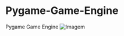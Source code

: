 # Pygame-Game-Engine
Pygame Game Engine
![Imagem](https://github.com/RodolfoCorreiaNascimento/Pygame-Game-Engine/assets/64981849/f93f036c-efed-4cf8-8092-c198ab514d45)
